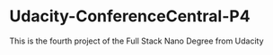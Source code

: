 # Udacity-ConferenceCentral-P4
This is the fourth project of the Full Stack Nano Degree from Udacity
